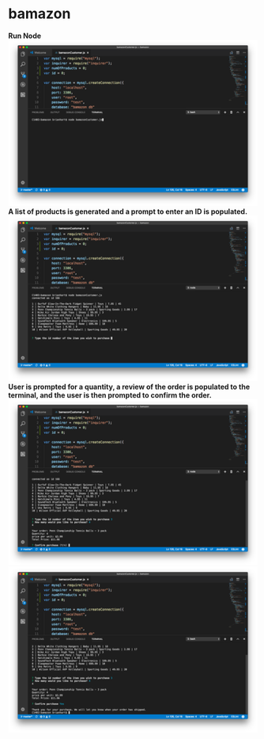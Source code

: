 # bamazon
**Run Node**
![Alt text](screenshot1.png?raw=true "One")
**A list of products is generated and a prompt to enter an ID is populated.**
![Alt text](screenshot2.png?raw=true "Two")
**User is prompted for a quantity, a review of the order is populated to the terminal, and the user is then prompted to confirm the order.**
![Alt text](screenshot3.png?raw=true "Three")
![Alt text](screenshot4.png?raw=true "Four")
